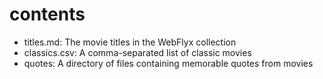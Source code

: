 # contents


- titles.md: The movie titles in the WebFlyx collection
- classics.csv: A comma-separated list of classic movies
- quotes: A directory of files containing memorable quotes from movies

